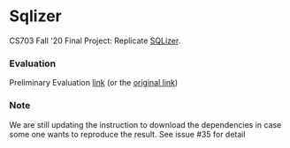 # Sqlizer

CS703 Fall '20 Final Project: Replicate [SQLizer](https://www.cs.utexas.edu/users/isil/sqlizer.pdf).

### Evaluation 

Preliminary Evaluation [link](https://tinyurl.com/y2sbba3n) (or the [original link](https://docs.google.com/spreadsheets/d/1qR-x9gpQWKxeC3Mp7tm0oTRu1Lq7GzuMayQ2bS-yv6E/edit#gid=0))

### Note

We are still updating the instruction to download the dependencies in case some one wants to reproduce the result. See issue #35 for detail
